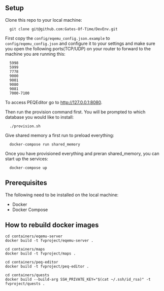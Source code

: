 ## Setup

Clone this repo to your local machine:
```
  git clone git@github.com:Gates-Of-Time/DevEnv.git
```

First copy the `config/eqemu_config.json.example` to `config/eqemu_config.json` and configure it to your settings and make sure you open the following ports(TCP/UDP) on your router to forward to the machine you are running this:
```
  5998
  5999
  7778
  9000
  9001
  9080
  9081
  7000-7100
```

To access PEQEditor go to http://127.0.0.1:8080.

Then run the provision command first. You will be prompted to which database you would like to install:
```
  ./provision.sh
```

Give shared memory a first run to preload everything:
```
  docker-compose run shared_memory
```

Once you have provisioned everything and preran shared_memory, you can start up the services:
```
  docker-compose up
```

## Prerequisites

The following need to be installed on the local machine:
- Docker
- Docker Compose

## How to rebuild docker images
```
cd containers/eqemu-server
docker build -t fvproject/eqemu-server .

cd containers/maps
docker build -t fvproject/maps .

cd containers/peq-editor
docker build -t fvproject/peq-editor .

cd containers/quests
docker build --build-arg SSH_PRIVATE_KEY="$(cat ~/.ssh/id_rsa)" -t fvproject/quests .
```
